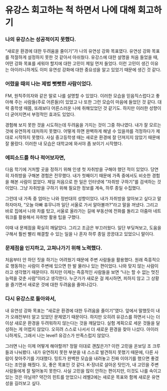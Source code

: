 # 유강스 회고하는 척 하면서 나에 대해 회고하기

### 나의 유강스는 성공적이지 못했다.

“새로운 환경에 대한 두려움을 줄이기”가 나의 유연성 강화 목표였다. 유연성 강화 목표를 적절하게 설정하지 못한 것 같아서 아쉬웠다. 유강스에 대한 설명을 처음 들었을 때, 어떤 강화 목표를 세워야 할지에 대한 고민이 제일 먼저 들었다. 이런 고민이 생긴 이유는 아이러니하게도 이미 유연성 강화에 대한 중요성을 알고 있었기 때문에 생긴 것 같다.

### 어렸을 때의 나는 제법 뻣뻣한 사람이었다.

FM, 원칙주의자와 같은 말로 나를 설명할 수 있었다. 이러한 모습을 믿음직스럽다고 좋아해 주는 사람들(주로 어른들)이 있었고 나 또한 그런 모습이 마음에 들었던 것 같다. 대략 중학생 때쯤, 또래보다 어른스러운 나에 취해있었던 것 같기도. 하지만 이러한 성향이 더 굳어지면서 부정적인 효과도 있었다.

경험해 보지 못한 것을 시도하는데 두려움을 가지는 것이 그중 하나였다. 내가 잘 모르는 것에 유연하게 대처하지 못했다. 어떻게 하면 완벽하게 해낼 수 있을까를 걱정하다가 제대로 시작하지 못했다. 사실 중고등학생 때는 새로운 환경에 잘 던져지지 않았기 때문에 잘 몰랐다. 이러한 내 모습은 대학교에 와서야 좀 보이기 시작했다.

### 에피소드를 하나 적어보자면,

다음 학기에 거처할 곳을 정하기 위해 인생 첫 자취방을 구해야 했던 적이 있었다. 당연히 자취방을 구해본 경험은 전무했다. 내가 첫째이기 때문에 가족 중에서도 비슷한 경험을 해본 사람이 없었다. 제일 처음으로 한 일은 인터넷에 “자취방 구하기”를 검색하는 것이었다. 그냥 자취방을 구하기 위해 필요한 정보를 계속, 하루 종일 수집했다.

그런데 내 가족 중 엄마는 나와 정반대의 성향이었다. 내가 자취방을 알아보고 싶다고 말하자마자, “오늘 아빠 휴무니까 일단 서울로 가서 알아볼까?”라고 말을 꺼냈다. 그리고 바로 집에서 나와 차를 탔고, 서울로 올라가는 길에 부동산에 전화를 돌리고 아줌마 네트워크를 활용해서 자취방 활용 팁을 구했다.

이때 내 문제점을 확실히 깨달았다. 그리고 조금은 부끄러웠다. 일단 부딪쳐보고, 도움을 구해서 훨씬 빨리 해결할 수 있는 일을 나 혼자 하루 종일 끙끙대고 있었으니 말이다.

### 문제점을 인지하고, 고쳐나가기 위해 노력했다.

처음부터 안 하던 짓을 하기는 어려웠기 때문에 주변 사람들을 활용했다. 원래 즉흥적으로 행동하는 사람이 주변에 있으면 한 발 물러나 있는 편이었다. 나와 맞지 않는 사람이라고 생각했기 때문이다. 하지만 이제는 즉흥적인 사람들을 보면 “나는 할 수 없는 멋진 능력을 갖춘 사람”이라고 생각한다. 누군가가 새로운 걸 제시하면, 피하지 않고 그 상황을 즐기면서 새로운 것에 대한 두려움을 줄여나갔다.

### 다시 유강스로 돌아와서,

내 유연성 강화 목표는 “새로운 환경에 대한 두려움을 줄이기”였다. 앞에서 말했듯이 내가 오래전부터 알고 있었던 문제였기 때문이다. 하지만 오히려 유강스를 하면서 나는 더 이상 새로운 환경을 두려워하지 않는다는 것을 깨달았다. 실험 계획으로 세운 것들을 달성하는 게 어렵지 않았다. 오히려 스스로 나서서 더 새로운 환경을 찾아 나섰다. 아이러니하게도, 그래서 나는 level1 유강스가 만족스럽지 않았다.

그러면 나는 이제 어떻게 해야할까? 정말 이대로 괜찮은가? 이런 고민을 온보딩 조 크루들과 나눠봤다. 내가 유연하지 못한 부분을 내 스스로 발견하지 못했기 때문에, 다른 사람이 찾아주기를 기대했다. 밍트가 완벽한 모습을 내려놓고 진짜 이야기를 했으면 좋겠다는 조언을 해줬다. 오, 좋은 목표인 것 같다. K-장녀로 살아온 탓인가, 내 고민을 주변 사람들에게 잘 털어놓지 못한다. 사실 고민을 많이 안하는 편이지만, 이것도 나를 속이고 있는 것은 아닐까? 약간의 힌트를 얻었으니 레벨2에는 새로운 목표와 함께 새로운 유연성을 길러보고 싶다.
